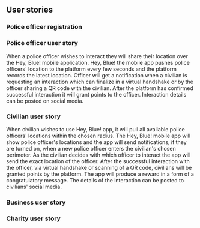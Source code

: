 ## User stories

### Police officer registration

### Police officer user story
When a police officer wishes to interact they will share their location over the Hey, Blue! mobile application.
Hey, Blue! the mobile app pushes police officers' location to the platform every few seconds and the platform records the latest location.
Officer will get a notification when a civilian is requesting an interaction which can finalize in a virtual handshake or by the officer sharing a QR code with the civilian.
After the platform has confirmed successful interaction it will grant points to the officer.
Interaction details can be posted on social media.

### Civilian user story
When civilian wishes to use Hey, Blue! app, it will pull all available police officers' locations within the chosen radius.
The Hey, Blue! mobile app will show police officer's locations and the app will send notifications, if they are turned on, when a new police officer enters the civilian's chosen perimeter.
As the civilian decides with which officer to interact the app will send the exact location of the officer.
After the successful interaction with the officer, via virtual handshake or scanning of a QR code, civilians will be granted points by the platform.
The app will produce a reward in a form of a congratulatory message. The details of the interaction can be posted to civilians' social media.

### Business user story


### Charity user story

